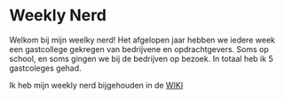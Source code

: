 # Weekly Nerd

Welkom bij mijn weelky nerd! Het afgelopen jaar hebben we iedere week een gastcollege gekregen van bedrijvene en opdrachtgevers. Soms op school, en soms gingen we bij de bedrijven op bezoek. In totaal heb ik 5 gastcoleges gehad.

Ik heb mijn weekly nerd bijgehouden in de [WIKI](https://github.com/Zeijls/weekly-nerd-1920/wiki)
